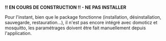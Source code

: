 

**!! EN COURS DE CONSTRUCTION !! - NE PAS INSTALLER**

Pour l'instant, bien que le package fonctionne (installation, désinstallation, sauvegarde, restauration...), il n'est pas encore intégré avec domoticz et mosquitto, les paramétrages doivent être fait manuellement depuis l'application.